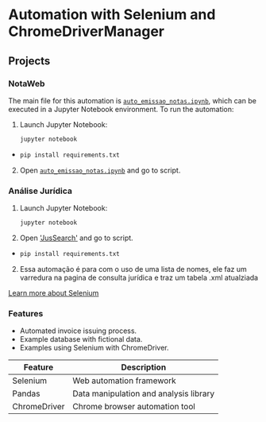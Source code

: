

# Automation with Selenium and ChromeDriverManager

## Projects

### NotaWeb

The main file for this automation is [`auto_emissao_notas.ipynb`](https://github.com/guilhptg/NotaWeb/blob/main/emissao_notas/auto_emissao_notas.ipynb), which can be executed in a Jupyter Notebook environment. To run the automation:

1. Launch Jupyter Notebook:
    ```bash
    jupyter notebook
    ```
- 
    ```bash
    pip install requirements.txt
    ```

2. Open [`auto_emissao_notas.ipynb`](https://github.com/guilhptg/NotaWeb/blob/main/emissao_notas/auto_emissao_notas.ipynb) and go to script.

### Análise Jurídica

1. Launch Jupyter Notebook:
    ```bash
    jupyter notebook
    ```
2. Open ['JusSearch'](https://github.com/guilhptg/NotaWeb/blob/main/JusSearch/Projeto%20Consulta%20Juridica.ipynb) and go to script.
    
- 
    ```bash
    pip install requirements.txt
    ```
2. Essa automação é para com o uso de uma lista de nomes, ele faz um varredura na pagina de consulta jurídica e traz um tabela .xml atualziada


[Learn more about Selenium](https://www.selenium.dev/)

### Features

- Automated invoice issuing process.
- Example database with fictional data.
- Examples using Selenium with ChromeDriver.

| Feature         | Description                                      |
|-----------------|--------------------------------------------------|
| Selenium        | Web automation framework                         |
| Pandas          | Data manipulation and analysis library           |
| ChromeDriver    | Chrome browser automation tool                   |


